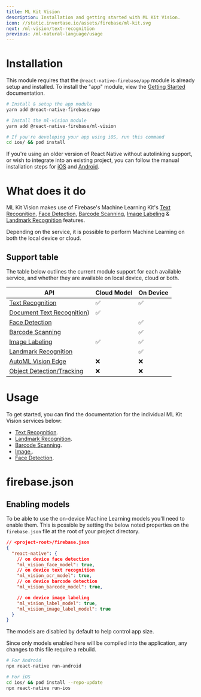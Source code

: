 ```yaml
---
title: ML Kit Vision
description: Installation and getting started with ML Kit Vision.
icon: //static.invertase.io/assets/firebase/ml-kit.svg
next: /ml-vision/text-recognition
previous: /ml-natural-language/usage
---
```


# Installation

This module requires that the `@react-native-firebase/app` module is already setup and installed. To install the "app" module, view the
[Getting Started](/) documentation.

```bash
# Install & setup the app module
yarn add @react-native-firebase/app

# Install the ml-vision module
yarn add @react-native-firebase/ml-vision

# If you're developing your app using iOS, run this command
cd ios/ && pod install
```

If you're using an older version of React Native without autolinking support, or wish to integrate into an existing project,
you can follow the manual installation steps for [iOS](installation/ios) and [Android](installation/android).

# What does it do

ML Kit Vision makes use of Firebase's Machine Learning Kit's [Text Recognition](https://firebase.google.com/docs/ml-kit/recognize-text),
[Face Detection](https://firebase.google.com/docs/ml-kit/detect-faces), [Barcode Scanning](https://firebase.google.com/docs/ml-kit/read-barcodes),
[Image Labeling](https://firebase.google.com/docs/ml-kit/label-images) & [Landmark Recognition](https://firebase.google.com/docs/ml-kit/recognize-landmarks) features.

Depending on the service, it is possible to perform Machine Learning on both the local device or cloud.

<Youtube id="ejrn_JHksws" />

## Support table

The table below outlines the current module support for each available service, and whether they are available on local device,
cloud or both.

| API                                                                                   | Cloud Model | On Device |
| ------------------------------------------------------------------------------------- | ----------- | --------- |
| [Text Recognition](https://firebase.google.com/docs/ml-kit/recognize-text)            | ✅          | ✅        |
| [Document Text Recognition](https://firebase.google.com/docs/ml-kit/recognize-text))  | ✅          |           |
| [Face Detection](https://firebase.google.com/docs/ml-kit/detect-faces)                |             | ✅        |
| [Barcode Scanning](https://firebase.google.com/docs/ml-kit/read-barcodes)             |             | ✅        |
| [Image Labeling](https://firebase.google.com/docs/ml-kit/label-images)               | ✅          | ✅        |
| [Landmark Recognition](https://firebase.google.com/docs/ml-kit/recognize-landmarks)   |             | ✅        |
| [AutoML Vision Edge](https://firebase.google.com/docs/ml-kit/automl-image-labeling)   | ❌          | ❌        |
| [Object Detection/Tracking](https://firebase.google.com/docs/ml-kit/object-detection) | ❌          | ❌        |

# Usage

To get started, you can find the documentation for the individual ML Kit Vision services below:

- [Text Recognition](/ml-vision/text-recognition).
- [Landmark Recognition](/ml-vision/landmark-recognition).
- [Barcode Scanning](/ml-vision/barcode-scanning).
- [Image ](/ml-vision/image-labeling).
- [Face Detection](/ml-vision/face-detection).

# firebase.json

## Enabling models

To be able to use the on-device Machine Learning models you'll need to enable them. This is possible by setting the below noted properties
on the `firebase.json` file at the root of your project directory.

```json
// <project-root>/firebase.json
{
  "react-native": {
    // on device face detection
    "ml_vision_face_model": true,
    // on device text recognition
    "ml_vision_ocr_model": true,
    // on device barcode detection
    "ml_vision_barcode_model": true,

    // on device image labeling
    "ml_vision_label_model": true,
    "ml_vision_image_label_model": true
  }
}
```

The models are disabled by default to help control app size.

Since only models enabled here will be compiled into the application, any changes to this file require a rebuild.

```bash
# For Android
npx react-native run-android

# For iOS
cd ios/ && pod install --repo-update
npx react-native run-ios
```

